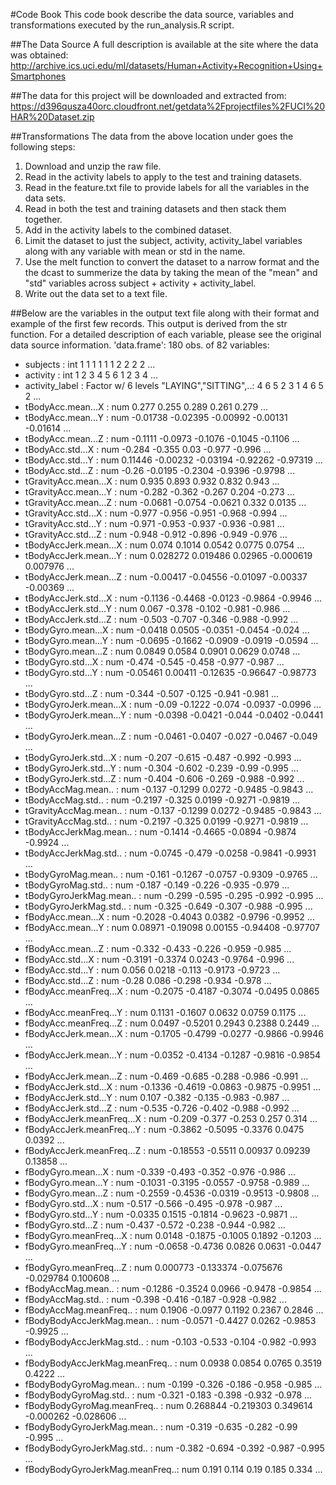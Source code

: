 #Code Book
This code book describe the data source, variables and transformations executed by the run_analysis.R script.

##The Data Source
A full description is available at the site where the data was obtained:
http://archive.ics.uci.edu/ml/datasets/Human+Activity+Recognition+Using+Smartphones

##The data for this project will be downloaded and extracted from:
https://d396qusza40orc.cloudfront.net/getdata%2Fprojectfiles%2FUCI%20HAR%20Dataset.zip

##Transformations
The data from the above location under goes the following steps:
1. Download and unzip the raw file.
2. Read in the activity labels to apply to the test and training datasets.
3. Read in the feature.txt file to provide labels for all the variables in the data sets.
4. Read in both the test and training datasets and then stack them together.
5. Add in the activity labels to the combined dataset.
6. Limit the dataset to just the subject, activity, activity_label variables along with any variable with mean or std in the name.
7. Use the melt function to convert the dataset to a narrow format and the the dcast to summerize the data by taking the mean of the "mean" and "std" variables across subject + activity + activity_label.
8. Write out the data set to a text file.

##Below are the variables in the output text file along with their format and example of the first few records.  This output is derived from the str function.  For a detailed description of each variable, please see the original data source information.
'data.frame':	180 obs. of  82 variables:
+ subjects                       : int  1 1 1 1 1 1 2 2 2 2 ...
+ activity                       : int  1 2 3 4 5 6 1 2 3 4 ...
+ activity_label                 : Factor w/ 6 levels "LAYING","SITTING",..: 4 6 5 2 3 1 4 6 5 2 ...
+ tBodyAcc.mean...X              : num  0.277 0.255 0.289 0.261 0.279 ...
+ tBodyAcc.mean...Y              : num  -0.01738 -0.02395 -0.00992 -0.00131 -0.01614 ...
+ tBodyAcc.mean...Z              : num  -0.1111 -0.0973 -0.1076 -0.1045 -0.1106 ...
+ tBodyAcc.std...X               : num  -0.284 -0.355 0.03 -0.977 -0.996 ...
+ tBodyAcc.std...Y               : num  0.11446 -0.00232 -0.03194 -0.92262 -0.97319 ...
+ tBodyAcc.std...Z               : num  -0.26 -0.0195 -0.2304 -0.9396 -0.9798 ...
+ tGravityAcc.mean...X           : num  0.935 0.893 0.932 0.832 0.943 ...
+ tGravityAcc.mean...Y           : num  -0.282 -0.362 -0.267 0.204 -0.273 ...
+ tGravityAcc.mean...Z           : num  -0.0681 -0.0754 -0.0621 0.332 0.0135 ...
+ tGravityAcc.std...X            : num  -0.977 -0.956 -0.951 -0.968 -0.994 ...
+ tGravityAcc.std...Y            : num  -0.971 -0.953 -0.937 -0.936 -0.981 ...
+ tGravityAcc.std...Z            : num  -0.948 -0.912 -0.896 -0.949 -0.976 ...
+ tBodyAccJerk.mean...X          : num  0.074 0.1014 0.0542 0.0775 0.0754 ...
+ tBodyAccJerk.mean...Y          : num  0.028272 0.019486 0.02965 -0.000619 0.007976 ...
+ tBodyAccJerk.mean...Z          : num  -0.00417 -0.04556 -0.01097 -0.00337 -0.00369 ...
+ tBodyAccJerk.std...X           : num  -0.1136 -0.4468 -0.0123 -0.9864 -0.9946 ...
+ tBodyAccJerk.std...Y           : num  0.067 -0.378 -0.102 -0.981 -0.986 ...
+ tBodyAccJerk.std...Z           : num  -0.503 -0.707 -0.346 -0.988 -0.992 ...
+ tBodyGyro.mean...X             : num  -0.0418 0.0505 -0.0351 -0.0454 -0.024 ...
+ tBodyGyro.mean...Y             : num  -0.0695 -0.1662 -0.0909 -0.0919 -0.0594 ...
+ tBodyGyro.mean...Z             : num  0.0849 0.0584 0.0901 0.0629 0.0748 ...
+ tBodyGyro.std...X              : num  -0.474 -0.545 -0.458 -0.977 -0.987 ...
+ tBodyGyro.std...Y              : num  -0.05461 0.00411 -0.12635 -0.96647 -0.98773 ...
+ tBodyGyro.std...Z              : num  -0.344 -0.507 -0.125 -0.941 -0.981 ...
+ tBodyGyroJerk.mean...X         : num  -0.09 -0.1222 -0.074 -0.0937 -0.0996 ...
+ tBodyGyroJerk.mean...Y         : num  -0.0398 -0.0421 -0.044 -0.0402 -0.0441 ...
+ tBodyGyroJerk.mean...Z         : num  -0.0461 -0.0407 -0.027 -0.0467 -0.049 ...
+ tBodyGyroJerk.std...X          : num  -0.207 -0.615 -0.487 -0.992 -0.993 ...
+ tBodyGyroJerk.std...Y          : num  -0.304 -0.602 -0.239 -0.99 -0.995 ...
+ tBodyGyroJerk.std...Z          : num  -0.404 -0.606 -0.269 -0.988 -0.992 ...
+ tBodyAccMag.mean..             : num  -0.137 -0.1299 0.0272 -0.9485 -0.9843 ...
+ tBodyAccMag.std..              : num  -0.2197 -0.325 0.0199 -0.9271 -0.9819 ...
+ tGravityAccMag.mean..          : num  -0.137 -0.1299 0.0272 -0.9485 -0.9843 ...
+ tGravityAccMag.std..           : num  -0.2197 -0.325 0.0199 -0.9271 -0.9819 ...
+ tBodyAccJerkMag.mean..         : num  -0.1414 -0.4665 -0.0894 -0.9874 -0.9924 ...
+ tBodyAccJerkMag.std..          : num  -0.0745 -0.479 -0.0258 -0.9841 -0.9931 ...
+ tBodyGyroMag.mean..            : num  -0.161 -0.1267 -0.0757 -0.9309 -0.9765 ...
+ tBodyGyroMag.std..             : num  -0.187 -0.149 -0.226 -0.935 -0.979 ...
+ tBodyGyroJerkMag.mean..        : num  -0.299 -0.595 -0.295 -0.992 -0.995 ...
+ tBodyGyroJerkMag.std..         : num  -0.325 -0.649 -0.307 -0.988 -0.995 ...
+ fBodyAcc.mean...X              : num  -0.2028 -0.4043 0.0382 -0.9796 -0.9952 ...
+ fBodyAcc.mean...Y              : num  0.08971 -0.19098 0.00155 -0.94408 -0.97707 ...
+ fBodyAcc.mean...Z              : num  -0.332 -0.433 -0.226 -0.959 -0.985 ...
+ fBodyAcc.std...X               : num  -0.3191 -0.3374 0.0243 -0.9764 -0.996 ...
+ fBodyAcc.std...Y               : num  0.056 0.0218 -0.113 -0.9173 -0.9723 ...
+ fBodyAcc.std...Z               : num  -0.28 0.086 -0.298 -0.934 -0.978 ...
+ fBodyAcc.meanFreq...X          : num  -0.2075 -0.4187 -0.3074 -0.0495 0.0865 ...
+ fBodyAcc.meanFreq...Y          : num  0.1131 -0.1607 0.0632 0.0759 0.1175 ...
+ fBodyAcc.meanFreq...Z          : num  0.0497 -0.5201 0.2943 0.2388 0.2449 ...
+ fBodyAccJerk.mean...X          : num  -0.1705 -0.4799 -0.0277 -0.9866 -0.9946 ...
+ fBodyAccJerk.mean...Y          : num  -0.0352 -0.4134 -0.1287 -0.9816 -0.9854 ...
+ fBodyAccJerk.mean...Z          : num  -0.469 -0.685 -0.288 -0.986 -0.991 ...
+ fBodyAccJerk.std...X           : num  -0.1336 -0.4619 -0.0863 -0.9875 -0.9951 ...
+ fBodyAccJerk.std...Y           : num  0.107 -0.382 -0.135 -0.983 -0.987 ...
+ fBodyAccJerk.std...Z           : num  -0.535 -0.726 -0.402 -0.988 -0.992 ...
+ fBodyAccJerk.meanFreq...X      : num  -0.209 -0.377 -0.253 0.257 0.314 ...
+ fBodyAccJerk.meanFreq...Y      : num  -0.3862 -0.5095 -0.3376 0.0475 0.0392 ...
+ fBodyAccJerk.meanFreq...Z      : num  -0.18553 -0.5511 0.00937 0.09239 0.13858 ...
+ fBodyGyro.mean...X             : num  -0.339 -0.493 -0.352 -0.976 -0.986 ...
+ fBodyGyro.mean...Y             : num  -0.1031 -0.3195 -0.0557 -0.9758 -0.989 ...
+ fBodyGyro.mean...Z             : num  -0.2559 -0.4536 -0.0319 -0.9513 -0.9808 ...
+ fBodyGyro.std...X              : num  -0.517 -0.566 -0.495 -0.978 -0.987 ...
+ fBodyGyro.std...Y              : num  -0.0335 0.1515 -0.1814 -0.9623 -0.9871 ...
+ fBodyGyro.std...Z              : num  -0.437 -0.572 -0.238 -0.944 -0.982 ...
+ fBodyGyro.meanFreq...X         : num  0.0148 -0.1875 -0.1005 0.1892 -0.1203 ...
+ fBodyGyro.meanFreq...Y         : num  -0.0658 -0.4736 0.0826 0.0631 -0.0447 ...
+ fBodyGyro.meanFreq...Z         : num  0.000773 -0.133374 -0.075676 -0.029784 0.100608 ...
+ fBodyAccMag.mean..             : num  -0.1286 -0.3524 0.0966 -0.9478 -0.9854 ...
+ fBodyAccMag.std..              : num  -0.398 -0.416 -0.187 -0.928 -0.982 ...
+ fBodyAccMag.meanFreq..         : num  0.1906 -0.0977 0.1192 0.2367 0.2846 ...
+ fBodyBodyAccJerkMag.mean..     : num  -0.0571 -0.4427 0.0262 -0.9853 -0.9925 ...
+ fBodyBodyAccJerkMag.std..      : num  -0.103 -0.533 -0.104 -0.982 -0.993 ...
+ fBodyBodyAccJerkMag.meanFreq.. : num  0.0938 0.0854 0.0765 0.3519 0.4222 ...
+ fBodyBodyGyroMag.mean..        : num  -0.199 -0.326 -0.186 -0.958 -0.985 ...
+ fBodyBodyGyroMag.std..         : num  -0.321 -0.183 -0.398 -0.932 -0.978 ...
+ fBodyBodyGyroMag.meanFreq..    : num  0.268844 -0.219303 0.349614 -0.000262 -0.028606 ...
+ fBodyBodyGyroJerkMag.mean..    : num  -0.319 -0.635 -0.282 -0.99 -0.995 ...
+ fBodyBodyGyroJerkMag.std..     : num  -0.382 -0.694 -0.392 -0.987 -0.995 ...
+ fBodyBodyGyroJerkMag.meanFreq..: num  0.191 0.114 0.19 0.185 0.334 ...